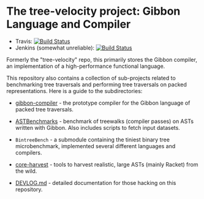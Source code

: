 # The tree-velocity project: Gibbon Language and Compiler

 * Travis: [![Build Status](https://travis-ci.org/iu-parfunc/gibbon.svg?branch=master)](https://travis-ci.org/iu-parfunc/gibbon)
 * Jenkins (somewhat unreliable):
   [![Build Status](http://parfunc-ci.sice.indiana.edu/buildStatus/icon?job=gibbon/master)](http://parfunc-ci.sice.indiana.edu/job/gibbon/job/master/)

Formerly the "tree-velocity" repo, this primarily stores the Gibbon
compiler, an implementation of a high-performance functional language.

This repository also contains a collection of sub-projects related to
benchmarking tree traversals and performing tree traversals on packed
representations.  Here is a guide to the subdirectories:

 * [gibbon-compiler](gibbon-compiler) - the prototype compiler for the Gibbon language of packed tree traversals.

 * [ASTBenchmarks](ASTBenchmarks) - benchmark of treewalks (compiler passes) on ASTs written with Gibbon.
   Also includes scripts to fetch input datasets.

 * `BintreeBench` - a submodule containing the tiniest binary tree microbenchmark, implemented several different languages and compilers.
   
 * [core-harvest](core-harvest) - tools to harvest realistic, large ASTs (mainly Racket) from the wild.
 
 * [DEVLOG.md](DEVLOG.md) - detailed documentation for those hacking on this repository.
